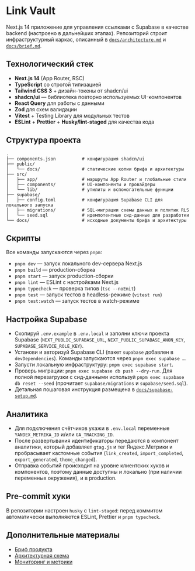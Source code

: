 # Link Vault

Next.js 14 приложение для управления ссылками с Supabase в качестве backend (настроено в дальнейших этапах). Репозиторий строит инфраструктурный каркас, описанный в [`docs/architecture.md`](docs/architecture.md) и [`docs/brief.md`](docs/brief.md).

## Технологический стек

- **Next.js 14** (App Router, RSC)
- **TypeScript** со строгой типизацией
- **Tailwind CSS 3** + дизайн-токены от shadcn/ui
- **shadcn/ui** — библиотека повторно используемых UI-компонентов
- **React Query** для работы с данными
- **Zod** для схем валидации
- **Vitest** + Testing Library для модульных тестов
- **ESLint** + **Prettier** + **Husky/lint-staged** для качества кода

## Структура проекта

```
.
├── components.json          # конфигурация shadcn/ui
├── public/
│   └── docs/                # статические копии брифа и архитектуры
├── src/
│   ├── app/                 # маршруты App Router и глобальные стили
│   ├── components/          # UI-компоненты и провайдеры
│   └── lib/                 # утилиты и вспомогательные функции
├── supabase/
│   ├── config.toml          # конфигурация Supabase CLI для локального запуска
│   ├── migrations/          # SQL-миграции схемы данных и политик RLS
│   └── seed.sql             # идемпотентные сид-данные для разработки
└── docs/                    # исходные документы брифа и архитектуры
```

## Скрипты

Все команды запускаются через `pnpm`:

- `pnpm dev` — запуск локального dev-сервера Next.js
- `pnpm build` — production-сборка
- `pnpm start` — запуск production-сборки
- `pnpm lint` — ESLint с настройками Next.js
- `pnpm typecheck` — проверка типов (`tsc --noEmit`)
- `pnpm test` — запуск тестов в headless-режиме (`vitest run`)
- `pnpm test:watch` — запуск тестов в watch-режиме

## Настройка Supabase

- Скопируй `.env.example` в `.env.local` и заполни ключи проекта Supabase (`NEXT_PUBLIC_SUPABASE_URL`, `NEXT_PUBLIC_SUPABASE_ANON_KEY`, `SUPABASE_SERVICE_ROLE_KEY`).
- Установи и авторизуй Supabase CLI (пакет `supabase` добавлен в `devDependencies`). Команды запускаются через `pnpm exec supabase …`.
- Запусти локальную инфраструктуру: `pnpm exec supabase start`.
- Проверь миграции: `pnpm exec supabase db push --dry-run`. Для полной перезагрузки с сид-данными используй `pnpm exec supabase db reset --seed` (прочитает `supabase/migrations` и `supabase/seed.sql`).
- Детальная пошаговая инструкция размещена в [`docs/supabase-setup.md`](docs/supabase-setup.md).

## Аналитика

- Для подключения счётчиков укажи в `.env.local` переменные `YANDEX_METRIKA_ID` и/или `GA_TRACKING_ID`.
- После развертывания идентификаторы передаются в компонент аналитики, который добавляет `gtag.js` и тег Яндекс.Метрики и пробрасывает кастомные события (`link_created`, `import_completed`, `export_generated`, `theme_changed`).
- Отправка событий происходит на уровне клиентских хуков и компонентов, поэтому данные доступны и локально (при наличии переменных окружения), и в production.

## Pre-commit хуки

В репозитории настроен `husky` с `lint-staged`: перед коммитом автоматически выполняются ESLint, Prettier и `pnpm typecheck`.

## Дополнительные материалы

- [Бриф продукта](docs/brief.md)
- [Архитектурная схема](docs/architecture.md)
- [Мониторинг и метрики](docs/monitoring.md)
